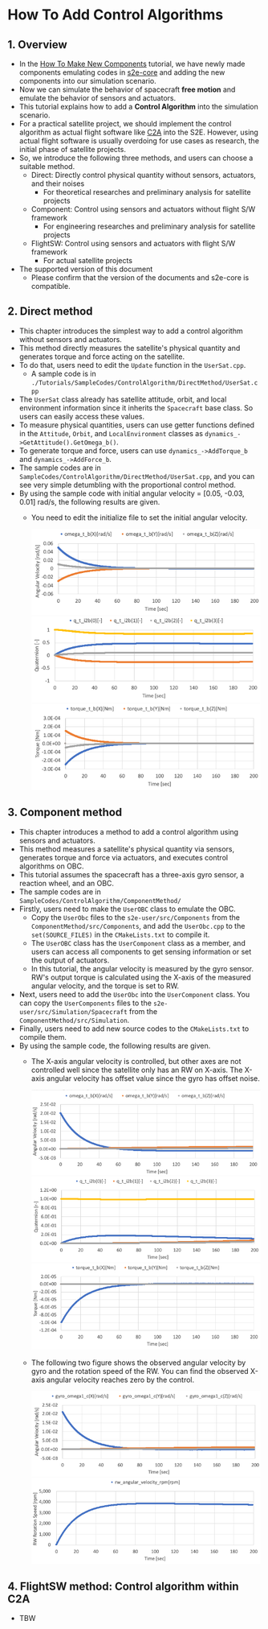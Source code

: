 # How To Add Control Algorithms

## 1.  Overview
- In the [How To Make New Components](./HowToMakeNewComponents.md) tutorial, we have newly made components emulating codes in [s2e-core](https://github.com/ut-issl/s2e-core) and adding the new components into our simulation scenario.
- Now we can simulate the behavior of spacecraft **free motion** and emulate the behavior of sensors and actuators. 
- This tutorial explains how to add a **Control Algorithm** into the simulation scenario. 
- For a practical satellite project, we should implement the control algorithm as actual flight software like [C2A](https://github.com/ut-issl/c2a-core) into the S2E. However, using actual flight software is usually overdoing for use cases as research, the initial phase of satellite projects.
- So, we introduce the following three methods, and users can choose a suitable method.
  - Direct: Directly control physical quantity without sensors, actuators, and their noises
    - For theoretical researches and preliminary analysis for satellite projects
  - Component: Control using sensors and actuators without flight S/W framework
    - For engineering researches and preliminary analysis for satellite projects
  - FlightSW: Control using sensors and actuators with flight S/W framework
    - For actual satellite projects
- The supported version of this document
  - Please confirm that the version of the documents and s2e-core is compatible.

## 2. Direct method
- This chapter introduces the simplest way to add a control algorithm without sensors and actuators.
- This method directly measures the satellite's physical quantity and generates torque and force acting on the satellite.
- To do that, users need to edit the `Update` function in the `UserSat.cpp`.
  - A sample code is in `./Tutorials/SampleCodes/ControlAlgorithm/DirectMethod/UserSat.cpp`
- The `UserSat` class already has satellite attitude, orbit, and local environment information since it inherits the `Spacecraft` base class. So users can easily access these values.
- To measure physical quantities, users can use getter functions defined in the `Attitude`, `Orbit`, and `LocalEnvironment` classes as `dynamics_->GetAttitude().GetOmega_b()`.
- To generate torque and force, users can use `dynamics_->AddTorque_b` and `dynamics_->AddForce_b`.
- The sample codes are in `SampleCodes/ControlAlgorithm/DirectMethod/UserSat.cpp`, and you can see very simple detumbling with the proportional control method.
- By using the sample code with initial angular velocity = [0.05, -0.03, 0.01] rad/s, the following results are given.
  - You need to edit the initialize file to set the initial angular velocity.
    
    <img src="./figs/ControlAlgorithm_DirectControl_result1.png" alt="CA_DC_1" style="zoom: 80%;" />  

    <img src="./figs/ControlAlgorithm_DirectControl_result2.png" alt="CA_DC_2" style="zoom: 80%;" />  
   
    <img src="./figs/ControlAlgorithm_DirectControl_result3.png" alt="CA_DC_3" style="zoom: 80%;" />  

## 3. Component method
- This chapter introduces a method to add a control algorithm using sensors and actuators.
- This method measures a satellite's physical quantity via sensors, generates torque and force via actuators, and executes control algorithms on OBC.
- This tutorial assumes the spacecraft has a three-axis gyro sensor, a reaction wheel, and an OBC.
- The sample codes are in `SampleCodes/ControlAlgorithm/ComponentMethod/`
- Firstly, users need to make the `UserOBC` class to emulate the OBC.
  - Copy the `UserObc` files to the `s2e-user/src/Components` from the `ComponentMethod/src/Components`, and add the `UserObc.cpp` to the `set(SOURCE_FILES)` in the `CMakeLists.txt` to compile it.
  - The `UserOBC` class has the `UserComponent` class as a member, and users can access all components to get sensing information or set the output of actuators.
  - In this tutorial, the angular velocity is measured by the gyro sensor. RW's output torque is calculated using the X-axis of the measured angular velocity, and the torque is set to RW.
- Next, users need to add the `UserObc` into the `UserComponent` class. You can copy the `UserComponents` files to the `s2e-user/src/Simulation/Spacecraft` from the `ComponentMethod/src/Simulation`.
- Finally, users need to add new source codes to the `CMakeLists.txt` to compile them.
- By using the sample code, the following results are given.
  - The X-axis angular velocity is controlled, but other axes are not controlled well since the satellite only has an RW on X-axis. The X-axis angular velocity has offset value since the gyro has offset noise.

    <img src="./figs/ControlAlgorithm_ComponentControl_result1.png" alt="CA_CC_1" style="zoom: 80%;" />  
    <img src="./figs/ControlAlgorithm_ComponentControl_result2.png" alt="CA_CC_2" style="zoom: 80%;" />  
    <img src="./figs/ControlAlgorithm_ComponentControl_result3.png" alt="CA_CC_3" style="zoom: 80%;" />  

  - The following two figure shows the observed angular velocity by gyro and the rotation speed of the RW. You can find the observed X-axis angular velocity reaches zero by the control.

    <img src="./figs/ControlAlgorithm_ComponentControl_result4.png" alt="CA_CC_4" style="zoom: 80%;" />  
    <img src="./figs/ControlAlgorithm_ComponentControl_result5.png" alt="CA_CC_5" style="zoom: 80%;" />  

## 4. FlightSW method: Control algorithm within C2A
- TBW
